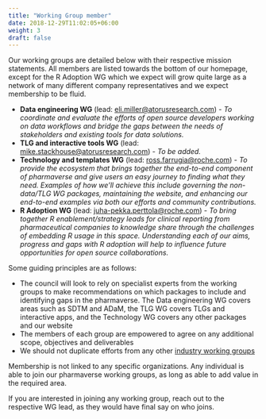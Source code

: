 ```yaml
---
title: "Working Group member"
date: 2018-12-29T11:02:05+06:00
weight: 3
draft: false
---
```


Our working groups are detailed below with their respective mission statements.
All members are listed towards the bottom of our homepage, except for the R Adoption WG which we expect will grow quite large as a network of many different company representatives and we expect membership to be fluid.

- **Data engineering WG** (lead: eli.miller@atorusresearch.com) - _To coordinate and evaluate the efforts of open source developers working on data workflows and bridge the gaps between the needs of stakeholders and existing tools for data solutions._
- **TLG and interactive tools WG** (lead: mike.stackhouse@atorusresearch.com) - _To be added._
- **Technology and templates WG** (lead: ross.farrugia@roche.com) - _To provide the ecosystem that brings together the end-to-end component of pharmaverse and give users an easy journey to finding what they need.
Examples of how we’ll achieve this include governing the non-data/TLG WG packages, maintaining the website, and enhancing our end-to-end examples via both our efforts and community contributions._
- **R Adoption WG** (lead: juha-pekka.perttola@roche.com) - _To bring together R enablement/strategy leads for clinical reporting from pharmaceutical companies to knowledge share through the challenges of embedding R usage in this space. Understanding each of our aims, progress and gaps with R adoption will help to influence future opportunities for open source collaborations._

Some guiding principles are as follows:

- The council will look to rely on specialist experts from the working groups to make recommendations on which packages to include and
identifying gaps in the pharmaverse. The Data engineering WG covers areas such as SDTM and ADaM, the TLG WG covers TLGs and interactive apps, and
the Technology WG covers any other packages and our website
- The members of each group are empowered to agree on any additional scope, objectives and deliverables
- We should not duplicate efforts from any other [industry working groups](https://pharmaverse.org/opensource/)

Membership is not linked to any specific organizations. Any individual is able to join our pharmaverse working groups, as long as able 
to add value in the required area.

If you are interested in joining any working group, reach out to the respective WG lead, as they would have final say on who joins.
